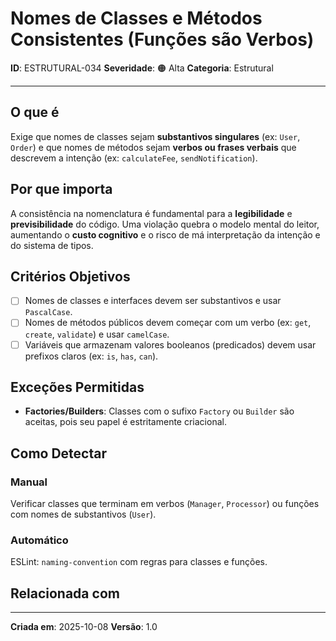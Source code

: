 # Nomes de Classes e Métodos Consistentes (Funções são Verbos)

**ID**: ESTRUTURAL-034
**Severidade**: 🟠 Alta
**Categoria**: Estrutural

---

## O que é

Exige que nomes de classes sejam **substantivos singulares** (ex: `User`, `Order`) e que nomes de métodos sejam **verbos ou frases verbais** que descrevem a intenção (ex: `calculateFee`, `sendNotification`).

## Por que importa

A consistência na nomenclatura é fundamental para a **legibilidade** e **previsibilidade** do código. Uma violação quebra o modelo mental do leitor, aumentando o **custo cognitivo** e o risco de má interpretação da intenção e do sistema de tipos.

## Critérios Objetivos

- [ ] Nomes de classes e interfaces devem ser substantivos e usar `PascalCase`.
- [ ] Nomes de métodos públicos devem começar com um verbo (ex: `get`, `create`, `validate`) e usar `camelCase`.
- [ ] Variáveis que armazenam valores booleanos (predicados) devem usar prefixos claros (ex: `is`, `has`, `can`).

## Exceções Permitidas

- **Factories/Builders**: Classes com o sufixo `Factory` ou `Builder` são aceitas, pois seu papel é estritamente criacional.

## Como Detectar

### Manual

Verificar classes que terminam em verbos (`Manager`, `Processor`) ou funções com nomes de substantivos (`User`).

### Automático

ESLint: `naming-convention` com regras para classes e funções.

## Relacionada com


---

**Criada em**: 2025-10-08
**Versão**: 1.0
